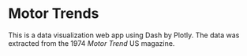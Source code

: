 # Motor Trends
This is a data visualization web app using Dash by Plotly. The data was extracted from the 1974 *Motor Trend* US magazine.
